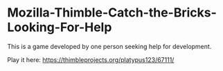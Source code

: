 # Mozilla-Thimble-Catch-the-Bricks-Looking-For-Help
This is a game developed by one person seeking help for development.

Play it here: 
https://thimbleprojects.org/platypus123/67111/
